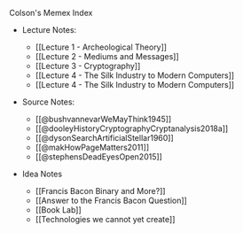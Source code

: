 Colson's Memex Index

- Lecture Notes:
	- [[Lecture 1 - Archeological Theory]]
	- [[Lecture 2 - Mediums and Messages]]
	- [[Lecture 3 - Cryptography]]
	- [[Lecture 4 - The Silk Industry to Modern Computers]]
	- [[Lecture 4 - The Silk Industry to Modern Computers]]

- Source Notes:
	- [[@bushvannevarWeMayThink1945]]
	- [[@dooleyHistoryCryptographyCryptanalysis2018a]]
	- [[@dysonSearchArtificialStellar1960]]
	- [[@makHowPageMatters2011]]
	- [[@stephensDeadEyesOpen2015]]

- Idea Notes
	- [[Francis Bacon Binary and More?]]
	- [[Answer to the Francis Bacon Question]]
	- [[Book Lab]]
	- [[Technologies we cannot yet create]]
